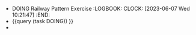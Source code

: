- DOING Railway Pattern Exercise
  :LOGBOOK:
  CLOCK: [2023-06-07 Wed 10:21:47]
  :END:
- {{query (task DOING)) }}
-